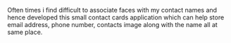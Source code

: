 Often times i find difficult to associate faces with my contact names and hence developed this small contact cards application which can help store email address, phone number, contacts image along with the name all at same place.